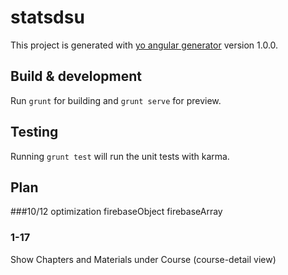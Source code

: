 # statsdsu

This project is generated with [yo angular generator](https://github.com/yeoman/generator-angular)
version 1.0.0.

## Build & development

Run `grunt` for building and `grunt serve` for preview.

## Testing

Running `grunt test` will run the unit tests with karma.

## Plan 

###10/12
optimization 
firebaseObject
firebaseArray

### 1-17
Show Chapters and Materials under Course (course-detail view)

